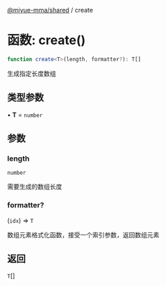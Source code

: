 [@miyue-mma/shared](../index.md) / create

# 函数: create()

```ts
function create<T>(length, formatter?): T[]
```

生成指定长度数组

## 类型参数

• **T** = `number`

## 参数

### length

`number`

需要生成的数组长度

### formatter?

(`idx`) => `T`

数组元素格式化函数，接受一个索引参数，返回数组元素

## 返回

`T`[]
